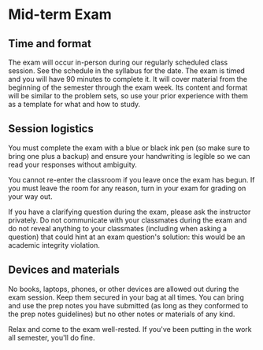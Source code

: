 # Mid-term Exam

## Time and format

The exam will occur in-person during our regularly scheduled class session. See the schedule in the syllabus for the date. The exam is timed and you will have 90 minutes to complete it. It will cover material from the beginning of the semester through the exam week. Its content and format will be similar to the problem sets, so use your prior experience with them as a template for what and how to study.

## Session logistics

You must complete the exam with a blue or black ink pen (so make sure to bring one plus a backup) and ensure your handwriting is legible so we can read your responses without ambiguity.

You cannot re-enter the classroom if you leave once the exam has begun. If you must leave the room for any reason, turn in your exam for grading on your way out.

If you have a clarifying question during the exam, please ask the instructor privately. Do not communicate with your classmates during the exam and do not reveal anything to your classmates (including when asking a question) that could hint at an exam question's solution: this would be an academic integrity violation.

## Devices and materials

No books, laptops, phones, or other devices are allowed out during the exam session. Keep them secured in your bag at all times. You can bring and use the prep notes you have submitted (as long as they conformed to the prep notes guidelines) but no other notes or materials of any kind.

Relax and come to the exam well-rested. If you've been putting in the work all semester, you'll do fine.
